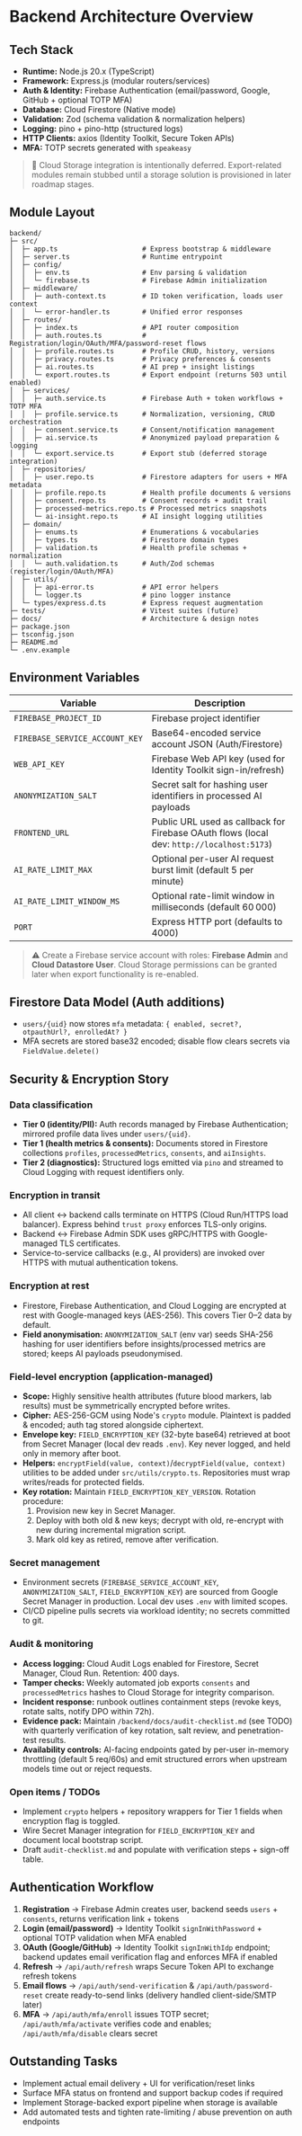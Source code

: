 # Backend Architecture Overview

## Tech Stack
- **Runtime:** Node.js 20.x (TypeScript)
- **Framework:** Express.js (modular routers/services)
- **Auth & Identity:** Firebase Authentication (email/password, Google, GitHub + optional TOTP MFA)
- **Database:** Cloud Firestore (Native mode)
- **Validation:** Zod (schema validation & normalization helpers)
- **Logging:** pino + pino-http (structured logs)
- **HTTP Clients:** axios (Identity Toolkit, Secure Token APIs)
- **MFA:** TOTP secrets generated with `speakeasy`

> 📌 Cloud Storage integration is intentionally deferred. Export-related modules remain stubbed until a storage solution is provisioned in later roadmap stages.

## Module Layout
```
backend/
├─ src/
│  ├─ app.ts                     # Express bootstrap & middleware
│  ├─ server.ts                  # Runtime entrypoint
│  ├─ config/
│  │  ├─ env.ts                  # Env parsing & validation
│  │  └─ firebase.ts             # Firebase Admin initialization
│  ├─ middleware/
│  │  ├─ auth-context.ts         # ID token verification, loads user context
│  │  └─ error-handler.ts        # Unified error responses
│  ├─ routes/
│  │  ├─ index.ts                # API router composition
│  │  ├─ auth.routes.ts          # Registration/login/OAuth/MFA/password-reset flows
│  │  ├─ profile.routes.ts       # Profile CRUD, history, versions
│  │  ├─ privacy.routes.ts       # Privacy preferences & consents
│  │  ├─ ai.routes.ts            # AI prep + insight listings
│  │  └─ export.routes.ts        # Export endpoint (returns 503 until enabled)
│  ├─ services/
│  │  ├─ auth.service.ts         # Firebase Auth + token workflows + TOTP MFA
│  │  ├─ profile.service.ts      # Normalization, versioning, CRUD orchestration
│  │  ├─ consent.service.ts      # Consent/notification management
│  │  ├─ ai.service.ts           # Anonymized payload preparation & logging
│  │  └─ export.service.ts       # Export stub (deferred storage integration)
│  ├─ repositories/
│  │  ├─ user.repo.ts            # Firestore adapters for users + MFA metadata
│  │  ├─ profile.repo.ts         # Health profile documents & versions
│  │  ├─ consent.repo.ts         # Consent records + audit trail
│  │  ├─ processed-metrics.repo.ts # Processed metrics snapshots
│  │  └─ ai-insight.repo.ts      # AI insight logging utilities
│  ├─ domain/
│  │  ├─ enums.ts                # Enumerations & vocabularies
│  │  ├─ types.ts                # Firestore domain types
│  │  ├─ validation.ts           # Health profile schemas + normalization
│  │  └─ auth.validation.ts      # Auth/Zod schemas (register/login/OAuth/MFA)
│  ├─ utils/
│  │  ├─ api-error.ts            # API error helpers
│  │  └─ logger.ts               # pino logger instance
│  └─ types/express.d.ts         # Express request augmentation
├─ tests/                        # Vitest suites (future)
├─ docs/                         # Architecture & design notes
├─ package.json
├─ tsconfig.json
├─ README.md
└─ .env.example
```

## Environment Variables
| Variable | Description |
| --- | --- |
| `FIREBASE_PROJECT_ID` | Firebase project identifier |
| `FIREBASE_SERVICE_ACCOUNT_KEY` | Base64-encoded service account JSON (Auth/Firestore) |
| `WEB_API_KEY` | Firebase Web API key (used for Identity Toolkit sign-in/refresh) |
| `ANONYMIZATION_SALT` | Secret salt for hashing user identifiers in processed AI payloads |
| `FRONTEND_URL` | Public URL used as callback for Firebase OAuth flows (local dev: `http://localhost:5173`) |
| `AI_RATE_LIMIT_MAX` | Optional per-user AI request burst limit (default 5 per minute) |
| `AI_RATE_LIMIT_WINDOW_MS` | Optional rate-limit window in milliseconds (default 60 000) |
| `PORT` | Express HTTP port (defaults to 4000) |

> ⚠️ Create a Firebase service account with roles: **Firebase Admin** and **Cloud Datastore User**. Cloud Storage permissions can be granted later when export functionality is re-enabled.

## Firestore Data Model (Auth additions)
- `users/{uid}` now stores `mfa` metadata: `{ enabled, secret?, otpauthUrl?, enrolledAt? }`
- MFA secrets are stored base32 encoded; disable flow clears secrets via `FieldValue.delete()`

## Security & Encryption Story

### Data classification
- **Tier 0 (identity/PII):** Auth records managed by Firebase Authentication; mirrored profile data lives under `users/{uid}`.
- **Tier 1 (health metrics & consents):** Documents stored in Firestore collections `profiles`, `processedMetrics`, `consents`, and `aiInsights`.
- **Tier 2 (diagnostics):** Structured logs emitted via `pino` and streamed to Cloud Logging with request identifiers only.

### Encryption in transit
- All client ↔ backend calls terminate on HTTPS (Cloud Run/HTTPS load balancer). Express behind `trust proxy` enforces TLS-only origins.
- Backend ↔ Firebase Admin SDK uses gRPC/HTTPS with Google-managed TLS certificates.
- Service-to-service callbacks (e.g., AI providers) are invoked over HTTPS with mutual authentication tokens.

### Encryption at rest
- Firestore, Firebase Authentication, and Cloud Logging are encrypted at rest with Google-managed keys (AES-256). This covers Tier 0–2 data by default.
- **Field anonymisation:** `ANONYMIZATION_SALT` (env var) seeds SHA-256 hashing for user identifiers before insights/processed metrics are stored; keeps AI payloads pseudonymised.

### Field-level encryption (application-managed)
- **Scope:** Highly sensitive health attributes (future blood markers, lab results) must be symmetrically encrypted before writes.
- **Cipher:** AES-256-GCM using Node's `crypto` module. Plaintext is padded & encoded; auth tag stored alongside ciphertext.
- **Envelope key:** `FIELD_ENCRYPTION_KEY` (32-byte base64) retrieved at boot from Secret Manager (local dev reads `.env`). Key never logged, and held only in memory after boot.
- **Helpers:** `encryptField(value, context)`/`decryptField(value, context)` utilities to be added under `src/utils/crypto.ts`. Repositories must wrap writes/reads for protected fields.
- **Key rotation:** Maintain `FIELD_ENCRYPTION_KEY_VERSION`. Rotation procedure:
  1. Provision new key in Secret Manager.
  2. Deploy with both old & new keys; decrypt with old, re-encrypt with new during incremental migration script.
  3. Mark old key as retired, remove after verification.

### Secret management
- Environment secrets (`FIREBASE_SERVICE_ACCOUNT_KEY`, `ANONYMIZATION_SALT`, `FIELD_ENCRYPTION_KEY`) are sourced from Google Secret Manager in production. Local dev uses `.env` with limited scopes.
- CI/CD pipeline pulls secrets via workload identity; no secrets committed to git.

### Audit & monitoring
- **Access logging:** Cloud Audit Logs enabled for Firestore, Secret Manager, Cloud Run. Retention: 400 days.
- **Tamper checks:** Weekly automated job exports `consents` and `processedMetrics` hashes to Cloud Storage for integrity comparison.
- **Incident response:** runbook outlines containment steps (revoke keys, rotate salts, notify DPO within 72h).
- **Evidence pack:** Maintain `/backend/docs/audit-checklist.md` (see TODO) with quarterly verification of key rotation, salt review, and penetration-test results.
- **Availability controls:** AI-facing endpoints gated by per-user in-memory throttling (default 5 req/60s) and emit structured errors when upstream models time out or reject requests.

### Open items / TODOs
- Implement `crypto` helpers + repository wrappers for Tier 1 fields when encryption flag is toggled.
- Wire Secret Manager integration for `FIELD_ENCRYPTION_KEY` and document local bootstrap script.
- Draft `audit-checklist.md` and populate with verification steps + sign-off table.

## Authentication Workflow
1. **Registration** → Firebase Admin creates user, backend seeds `users` + `consents`, returns verification link + tokens
2. **Login (email/password)** → Identity Toolkit `signInWithPassword` + optional TOTP validation when MFA enabled
3. **OAuth (Google/GitHub)** → Identity Toolkit `signInWithIdp` endpoint; backend updates email verification flag and enforces MFA if enabled
4. **Refresh** → `/api/auth/refresh` wraps Secure Token API to exchange refresh tokens
5. **Email flows** → `/api/auth/send-verification` & `/api/auth/password-reset` create ready-to-send links (delivery handled client-side/SMTP later)
6. **MFA** → `/api/auth/mfa/enroll` issues TOTP secret; `/api/auth/mfa/activate` verifies code and enables; `/api/auth/mfa/disable` clears secret

## Outstanding Tasks
- Implement actual email delivery + UI for verification/reset links
- Surface MFA status on frontend and support backup codes if required
- Implement Storage-backed export pipeline when storage is available
- Add automated tests and tighten rate-limiting / abuse prevention on auth endpoints
